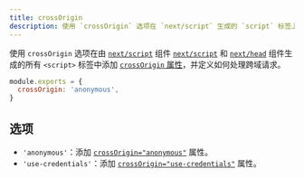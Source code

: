 ```yaml
---
title: crossOrigin
description: 使用 `crossOrigin` 选项在 `next/script` 生成的 `script` 标签上添加 crossOrigin 属性。
---
```


使用 `crossOrigin` 选项在由 <AppOnly>[`next/script`](/docs/nextjs-cn/app/guides/optimizing/scripts) 组件</AppOnly> <PagesOnly>[`next/script`](/docs/nextjs-cn/pages/guides/optimizing/scripts) 和 [`next/head`](/docs/nextjs-cn/pages/api-reference/components/head) 组件</PagesOnly>生成的所有 `<script>` 标签中添加 [`crossOrigin` 属性](https://developer.mozilla.org/en-US/docs/Web/HTML/Attributes/crossorigin)，并定义如何处理跨域请求。

```js
module.exports = {
  crossOrigin: 'anonymous',
}
```

## 选项

- `'anonymous'`：添加 [`crossOrigin="anonymous"`](https://developer.mozilla.org/en-US/docs/Web/HTML/Attributes/crossorigin#anonymous) 属性。
- `'use-credentials'`：添加 [`crossOrigin="use-credentials"`](https://developer.mozilla.org/en-US/docs/Web/HTML/Attributes/crossorigin#use-credentials) 属性。
